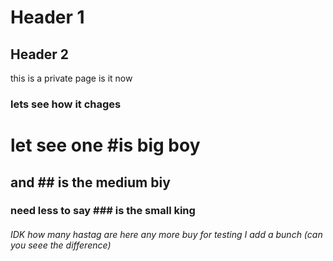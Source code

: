 
# Header 1
## Header 2

this is a private page is it now
### lets see how it chages 
# let see one #is big boy
## and ## is the medium biy
### need less to say ### is the small king
###### IDK how many hastag are here any more buy for testing I add a bunch (can you seee the difference)
